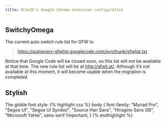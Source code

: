 ```yaml
---
title: EFanZh’s Google Chrome extension configuration
---
```


## SwitchyOmega

The current auto switch rule list for GFW is:

> <https://autoproxy-gfwlist.googlecode.com/svn/trunk/gfwlist.txt>

Notice that Google Code will be closed soon, so this list will not be available at that time. The new rule list will be at <http://gfwli.st/>. Although it’s not available at this moment, it will become usable when the migration is completed.

## Stylish

The globle font style:
{% highlight css %}
body
{
    font-family: "Myriad Pro", "Segoe UI", "Segoe UI Symbol", "Source Han Sans", "Hiragino Sans GB", "Microsoft YaHei", sans-serif !important;
}
{% endhighlight %}
